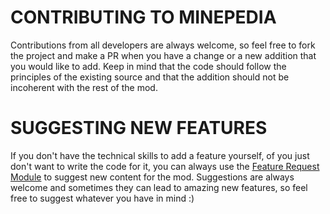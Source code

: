# CONTRIBUTING TO MINEPEDIA

Contributions from all developers are always welcome, so feel free to fork the project and make a PR when you have a change or a new addition that you would like to add. 
Keep in mind that the code should follow the principles of the existing source and that the addition should not be incoherent with the rest of the mod.

# SUGGESTING NEW FEATURES

If you don't have the technical skills to add a feature yourself, of you just don't want to write the code for it, you can always use the [Feature Request Module](https://github.com/JimiIT92/Minepedia/issues/new?assignees=JimiIT92&labels=enhancement&projects=&template=feature_request.md&title=)
to suggest new content for the mod. Suggestions are always welcome and sometimes they can lead to amazing new features, so feel free to suggest whatever you have in mind :)
